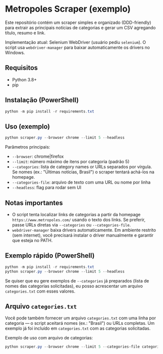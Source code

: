 # Metropoles Scraper (exemplo)

Este repositório contém um scraper simples e organizado (DDD-friendly) para extrair as principais notícias de categorias e gerar um CSV agregando título, resumo e link.

Implementação atual: Selenium WebDriver (usuário pediu `selenium`). O script usa `webdriver-manager` para baixar automaticamente os drivers no Windows.

## Requisitos
- Python 3.8+
- pip

## Instalação (PowerShell)

```powershell
python -m pip install -r requirements.txt
```

## Uso (exemplo)

```powershell
python scraper.py --browser chrome --limit 5 --headless
```

Parâmetros principais:
- `--browser`: chrome|firefox
- `--limit`: número máximo de itens por categoria (padrão 5)
- `--categories`: lista de category names or URLs separados por vírgula. Se nomes (ex.: "Últimas notícias, Brasil") o scraper tentará achá-los na homepage.
- `--categories-file`: arquivo de texto com uma URL ou nome por linha
- `--headless`: flag para rodar sem UI

## Notas importantes
- O script tenta localizar links de categorias a partir da homepage `https://www.metropoles.com/` usando o texto dos links. Se preferir, passe URLs diretas via `--categories` ou `--categories-file`.
- `webdriver-manager` baixa drivers automaticamente. Em ambiente restrito (sem internet), você precisará instalar o driver manualmente e garantir que esteja no PATH.

## Exemplo rápido (PowerShell)

```powershell
python -m pip install -r requirements.txt
python scraper.py --browser chrome --limit 5 --headless
```

Se quiser que eu gere exemplos de `--categories` já preparados (lista de nomes das categorias solicitadas), eu posso acrescentar um arquivo `categories.txt` com esses valores.

## Arquivo `categories.txt`

Você pode também fornecer um arquivo `categories.txt` com uma linha por categoria — o script aceitará nomes (ex.: "Brasil") ou URLs completas. Um exemplo já foi incluído em `categories.txt` com as categorias solicitadas.

Exemplo de uso com arquivo de categorias:

```powershell
python scraper.py --browser chrome --limit 5 --categories-file categories.txt --headless
```